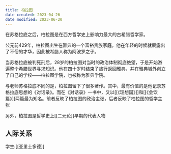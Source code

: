 ```yaml
---
title: 柏拉图
date created: 2023-04-26
date modified: 2023-06-20
---
```


在苏格拉底之后，柏拉图是在西方哲学史上影响力最大的古希腊哲学家。

公元前429年，柏拉图出生在雅典的一个富裕贵族家庭。他在年轻的时候就展露出了不俗的才华，因此被希腊人称为阿波罗之子。

当苏格拉底被判死刑后，28岁的柏拉图对当时的政治体制彻底绝望，于是开始游遍整个希腊世界寻求知识。他在四十岁时结束了旅行返回雅典，并在雅典城外创立了自己的学校——柏拉图学院，也被称为雅典学院。

与老师苏格拉底不同的是，柏拉图留下了很多著作。其中，最有价值的是他记录苏格拉底思想的《对话录》。而在《对话录》一书中，又以[[《理想国》]]和[[《会饮篇》]]两篇最为知名。前者反映了柏拉图的政治主张，后者反映了柏拉图的哲学主张

另外，柏拉图是哲学史上[[二元论]]早期的代表人物

## 人际关系

学生:[[亚里士多德]]
